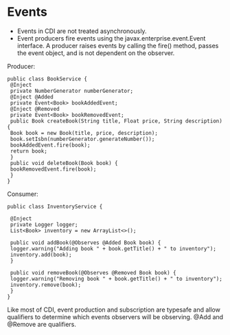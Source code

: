 Events
===
* Events in CDI are not treated asynchronously.
* Event producers fire events using the javax.enterprise.event.Event interface. A producer raises events 
by calling the fire() method, passes the event object, and is not dependent on the observer.

Producer:
```
public class BookService {
 @Inject
 private NumberGenerator numberGenerator;
 @Inject @Added
 private Event<Book> bookAddedEvent;
 @Inject @Removed
 private Event<Book> bookRemovedEvent;
 public Book createBook(String title, Float price, String description) {
 Book book = new Book(title, price, description);
 book.setIsbn(numberGenerator.generateNumber());
 bookAddedEvent.fire(book);
 return book;
 }
 public void deleteBook(Book book) {
 bookRemovedEvent.fire(book);
 }
}
```
Consumer:
```
public class InventoryService {
 
 @Inject
 private Logger logger;
 List<Book> inventory = new ArrayList<>();
 
 public void addBook(@Observes @Added Book book) {
 logger.warning("Adding book " + book.getTitle() + " to inventory");
 inventory.add(book);
 }
 
 public void removeBook(@Observes @Removed Book book) {
 logger.warning("Removing book " + book.getTitle() + " to inventory");
 inventory.remove(book);
 }
}
```

Like most of CDI, event production and subscription are typesafe and allow qualifiers to determine which 
events observers will be observing. @Add and @Remove are qualifiers.
